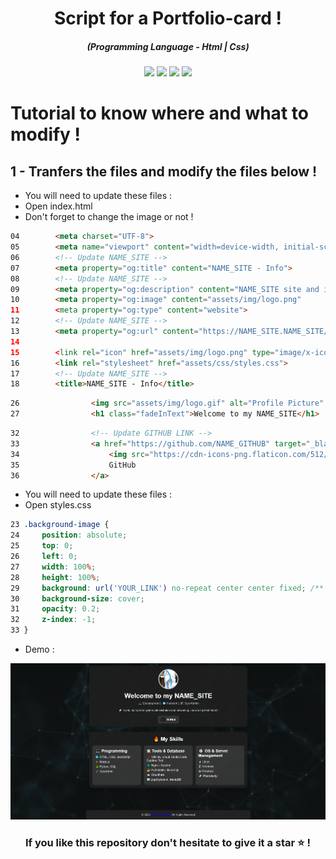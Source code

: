 <h1 align="center">Script for a Portfolio-card !</h1>
<em><h5 align="center">(Programming Language - Html | Css)</h5></em>

<p align="center">
  <img src="https://img.shields.io/github/stars/RimuruTempest750/Portfolio-card">
  <img src="https://img.shields.io/github/license/RimuruTempest750/Portfolio-card">
  <img src="https://img.shields.io/github/repo-size/RimuruTempest750/Portfolio-card">
  <img src="https://img.shields.io/badge/stability-stable-green">
</p>

# Tutorial to know where and what to modify !

## 1 - Tranfers the files and modify the files below !
- You will need to update these files :
- Open index.html
- Don't forget to change the image or not !

```html
04        <meta charset="UTF-8">
05        <meta name="viewport" content="width=device-width, initial-scale=1.0">
06        <!-- Update NAME_SITE -->
07        <meta property="og:title" content="NAME_SITE - Info">
08        <!-- Update NAME_SITE -->
09        <meta property="og:description" content="NAME_SITE site and info for developement !">
10        <meta property="og:image" content="assets/img/logo.png"
11        <meta property="og:type" content="website">
12        <!-- Update NAME_SITE -->
13        <meta property="og:url" content="https://NAME_SITE.NAME_SITE/"
14    
15        <link rel="icon" href="assets/img/logo.png" type="image/x-icon">
16        <link rel="stylesheet" href="assets/css/styles.css">
17        <!-- Update NAME_SITE -->
18        <title>NAME_SITE - Info</title>
```

```html
26                <img src="assets/img/logo.gif" alt="Profile Picture" class="profile-pic">
27                <h1 class="fadeInText">Welcome to my NAME_SITE</h1>
```

```html
32                <!-- Update GITHUB LINK -->
33                <a href="https://github.com/NAME_GITHUB" target="_blank" class="github-btn">
34                    <img src="https://cdn-icons-png.flaticon.com/512/25/25231.png" alt="GitHub" class="github-icon">
35                    GitHub
36                </a>
```
- You will need to update these files :
- Open styles.css

```css
23 .background-image {
24     position: absolute;
25     top: 0;
26     left: 0;
27     width: 100%;
28     height: 100%;
29     background: url('YOUR_LINK') no-repeat center center fixed; /** Update LINK */
30     background-size: cover;
31     opacity: 0.2;
32     z-index: -1;
33 }
```
- Demo : 

![alt text](https://github.com/RimuruTempest750/Portfolio-card/blob/main/assets/img/image.png?raw=true)

<h3 align="center">If you like this repository don't hesitate to give it a star ⭐ !</h3>

